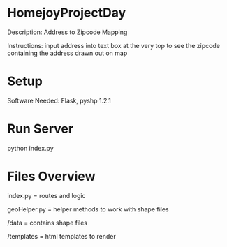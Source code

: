HomejoyProjectDay
=================

Description: Address to Zipcode Mapping

Instructions: input address into text box at the very top to see the zipcode containing the address drawn out on map

Setup
=====
Software Needed: Flask, pyshp 1.2.1

Run Server
=========
python index.py

Files Overview
==============
index.py = routes and logic

geoHelper.py = helper methods to work with shape files

/data = contains shape files

/templates = html templates to render
